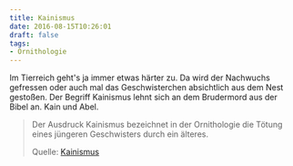 ```yaml
---
title: Kainismus
date: 2016-08-15T10:26:01
draft: false
tags:
- Ornithologie
---
```


Im Tierreich geht's ja immer etwas härter zu. Da wird der Nachwuchs
gefressen oder auch mal das Geschwisterchen absichtlich aus dem Nest
gestoßen. Der Begriff Kainismus lehnt sich an dem Brudermord aus der
Bibel an. Kain und Abel.


> Der Ausdruck Kainismus bezeichnet in der Ornithologie die Tötung eines
> jüngeren Geschwisters durch ein älteres.
>
> Quelle: [Kainismus](https://de.wikipedia.org/wiki/Kainismus)
